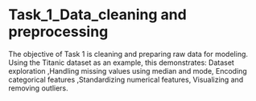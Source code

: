 # Task_1_Data_cleaning and preprocessing

The objective of Task 1 is cleaning and preparing raw data for modeling. Using the Titanic dataset as an example, this demonstrates:
Dataset exploration ,Handling missing values using median and mode, Encoding categorical features ,Standardizing numerical features,
Visualizing and removing outliers.
